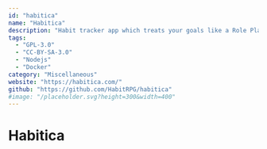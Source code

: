 ```yaml
---
id: "habitica"
name: "Habitica"
description: "Habit tracker app which treats your goals like a Role Playing Game."
tags:
  - "GPL-3.0"
  - "CC-BY-SA-3.0"
  - "Nodejs"
  - "Docker"
category: "Miscellaneous"
website: "https://habitica.com/"
github: "https://github.com/HabitRPG/habitica"
#image: "/placeholder.svg?height=300&width=400"
---
```


# Habitica
